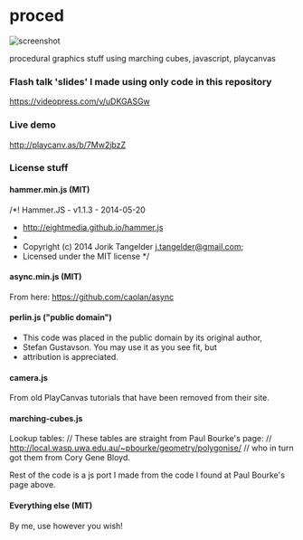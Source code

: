 # proced

![screenshot](https://rabidproto.files.wordpress.com/2015/10/3516f2f284.jpg)

procedural graphics stuff using marching cubes, javascript, playcanvas

### Flash talk 'slides' I made using only code in this repository

https://videopress.com/v/uDKGASGw

### Live demo

http://playcanv.as/b/7Mw2jbzZ

### License stuff
#### hammer.min.js (MIT)
/*! Hammer.JS - v1.1.3 - 2014-05-20
 * http://eightmedia.github.io/hammer.js
 *
 * Copyright (c) 2014 Jorik Tangelder <j.tangelder@gmail.com>;
 * Licensed under the MIT license */
 
#### async.min.js (MIT)
From here: https://github.com/caolan/async

#### perlin.js ("public domain")
 * This code was placed in the public domain by its original author,
 * Stefan Gustavson. You may use it as you see fit, but
 * attribution is appreciated.

#### camera.js
From old PlayCanvas tutorials that have been removed from their site.

#### marching-cubes.js
Lookup tables:
// These tables are straight from Paul Bourke's page:
// http://local.wasp.uwa.edu.au/~pbourke/geometry/polygonise/
// who in turn got them from Cory Gene Bloyd.

Rest of the code is a js port I made from the code I found at Paul Bourke's page above.


#### Everything else (MIT)
By me, use however you wish!

